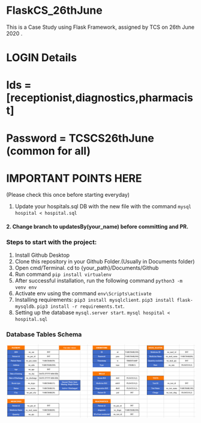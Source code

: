 # FlaskCS_26thJune
This is a Case Study using Flask Framework, assigned by TCS on 26th June 2020 .

# LOGIN Details
# Ids = [receptionist,diagnostics,pharmacist]
# Password = TCSCS26thJune    (common for all)

# IMPORTANT POINTS HERE
(Please check this once before starting everyday)
1. Update your hospitals.sql DB with the new file with the command
`mysql hospital < hospital.sql`

#### 2. Change branch to updatesBy(your_name) before committing and PR.

### Steps to start with the project:
1. Install Github Desktop
2. Clone this repository in your Github Folder.(Usually in Documents folder)
3. Open cmd/Terminal. cd to {your_path}/Documents/Github
4. Run command
    ```pip install virtualenv```
5. After successful installation, run the following command
    `python3 -m venv env`
6. Activate env using the command
    `env\Scripts\activate`
7. Installing requirements:
    `pip3 install mysqlclient`.
    `pip3 install flask-mysqldb`.
    `pip3 install -r requirements.txt`.
8. Setting up the database
    `mysql.server start`.
    `mysql hospital < hospital.sql`
    
### Database Tables Schema
![DB_Image](https://github.com/TCSCaseStudy/FlaskCS_26thJune/blob/master/DB%20Logical%20Schema.png)

